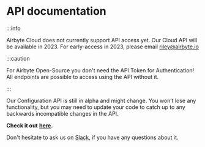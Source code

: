 # API documentation

:::info

Airbyte Cloud does not currently support API access yet. Our Cloud API will be available in 2023. For early-access in 2023, please email riley@airbyte.io


:::caution

For Airbyte Open-Source you don't need the API Token for Authentication!
All endpoints are possible to access using the API without it.

:::

Our Configuration API is still in alpha and might change. You won’t lose any functionality, but you may need to update your code to catch up to any backwards incompatible changes in the API.

**Check it out** [**here**](https://airbyte-public-api-docs.s3.us-east-2.amazonaws.com/rapidoc-api-docs.html)**.**

Don't hesitate to ask us on [Slack](https://slack.airbyte.io), if you have any questions about it.

